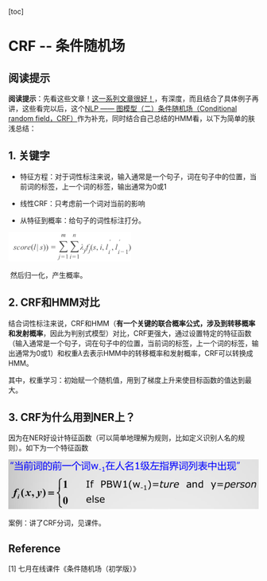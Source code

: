 [toc]

# CRF -- 条件随机场

## 阅读提示

**阅读提示**：先看这些文章！[这一系列文章很好！](https://www.cnblogs.com/baiboy/p/crf2.html)，有深度，而且结合了具体例子再讲，这些看完以后，这个[NLP —— 图模型（二）条件随机场（Conditional random field，CRF）](https://www.cnblogs.com/Determined22/p/6915730.html)作为补充，同时结合自己总结的HMM看，以下为简单的肤浅总结：

## 1. 关键字

* 特征方程：对于词性标注来说，输入通常是一个句子，词在句子中的位置，当前词的标签，上一个词的标签，输出通常为0或1

* 线性CRF：只考虑前一个词对当前的影响

* 从特征到概率：给句子的词性标注打分。

![img](..\img\CRF.png)

​		然后归一化，产生概率。

## 2. CRF和HMM对比

结合词性标注来说，CRF和HMM（**有一个关键的联合概率公式，涉及到转移概率和发射概率**，因此为判别式模型）对比，CRF更强大，通过设置特定的特征函数（输入通常是一个句子，词在句子中的位置，当前词的标签，上一个词的标签，输出通常为0或1）和权重$\lambda$去表示HMM中的转移概率和发射概率，CRF可以转换成HMM。

其中，权重学习：初始赋一个随机值，用到了梯度上升来使目标函数的值达到最大。

## 3. CRF为什么用到NER上？

因为在NER好设计特征函数（可以简单地理解为规则，比如定义识别人名的规则）。如下为一个特征函数

![img](..\img\CRF2.png)

案例：讲了CRF分词，见课件。



## Reference

[1] 七月在线课件《条件随机场（初学版）》